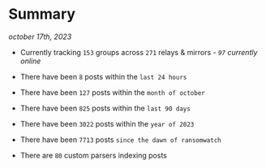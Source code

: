 
# Summary
_october 17th, 2023_

- Currently tracking `153` groups across `271` relays & mirrors - _`97` currently online_

- There have been `8` posts within the `last 24 hours`

- There have been `127` posts within the `month of october`

- There have been `825` posts within the `last 90 days`

- There have been `3022` posts within the `year of 2023`

- There have been `7713` posts `since the dawn of ransomwatch`

- There are `80` custom parsers indexing posts
